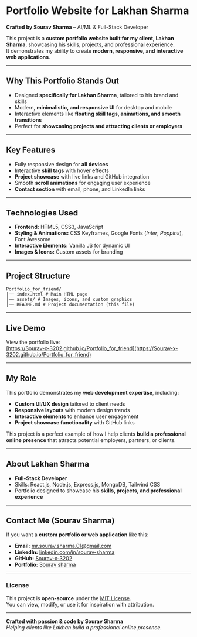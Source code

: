 
# Portfolio Website for Lakhan Sharma  
**Crafted by Sourav Sharma** – AI/ML & Full-Stack Developer  

This project is a **custom portfolio website built for my client, Lakhan Sharma**, showcasing his skills, projects, and professional experience.  
It demonstrates my ability to create **modern, responsive, and interactive web applications**.

---

## Why This Portfolio Stands Out
- Designed **specifically for Lakhan Sharma**, tailored to his brand and skills  
- Modern, **minimalistic, and responsive UI** for desktop and mobile  
- Interactive elements like **floating skill tags, animations, and smooth transitions**  
- Perfect for **showcasing projects and attracting clients or employers**  

---

## Key Features
- Fully responsive design for **all devices**  
- Interactive **skill tags** with hover effects  
- **Project showcase** with live links and GitHub integration  
- Smooth **scroll animations** for engaging user experience  
- **Contact section** with email, phone, and LinkedIn links  

---

## Technologies Used
- **Frontend:** HTML5, CSS3, JavaScript  
- **Styling & Animations:** CSS Keyframes, Google Fonts (*Inter*, *Poppins*), Font Awesome  
- **Interactive Elements:** Vanilla JS for dynamic UI  
- **Images & Icons:** Custom assets for branding  

---

## Project Structure

```
Portfolio_for_friend/
│── index.html # Main HTML page
│── assets/ # Images, icons, and custom graphics
│── README.md # Project documentation (this file)
```
---

## Live Demo
View the portfolio live:  
[https://Sourav-x-3202.github.io/Portfolio_for_friend](https://Sourav-x-3202.github.io/Portfolio_for_friend)

---

## My Role
This portfolio demonstrates my **web development expertise**, including:  
- **Custom UI/UX design** tailored to client needs  
- **Responsive layouts** with modern design trends  
- **Interactive elements** to enhance user engagement  
- **Project showcase functionality** with GitHub links  

This project is a perfect example of how I help clients **build a professional online presence** that attracts potential employers, partners, or clients.  

---

## About Lakhan Sharma
- **Full-Stack Developer**  
- Skills: React.js, Node.js, Express.js, MongoDB, Tailwind CSS  
- Portfolio designed to showcase his **skills, projects, and professional experience**  

---

## Contact Me (Sourav Sharma)
If you want a **custom portfolio or web application** like this:  
- **Email:** mr.sourav.sharma.01@gmail.com  
- **LinkedIn:** [linkedin.com/in/sourav-sharma](https://linkedin.com/in/sourav-sharma)  
- **GitHub:** [Sourav-x-3202](https://github.com/Sourav-x-3202)
- **Portfolio:** [Sourav sharma](https://sourav-x-3202.github.io/portfolio/)

---

### License
This project is **open-source** under the [MIT License](https://opensource.org/licenses/MIT).  
You can view, modify, or use it for inspiration with attribution.

---

**Crafted with passion & code by Sourav Sharma**  
*Helping clients like Lakhan build a professional online presence.*

